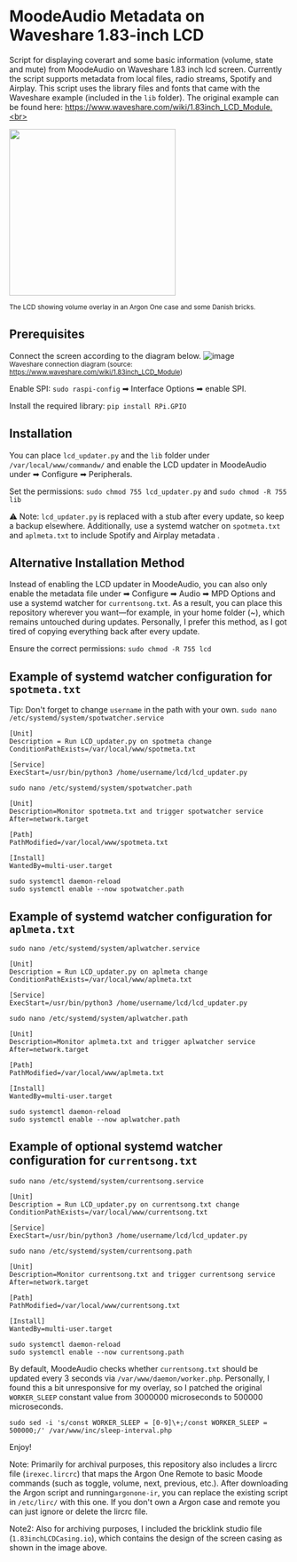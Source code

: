 # MoodeAudio Metadata on Waveshare 1.83-inch LCD
Script for displaying coverart and some basic information (volume, state and mute) from MoodeAudio on Waveshare 1.83 inch lcd screen. Currently the script supports metadata from local files, radio streams, Spotify and Airplay. This script uses the library files and fonts that came with the Waveshare example (included in the `lib` folder). The original example can be found here: https://www.waveshare.com/wiki/1.83inch_LCD_Module.<br>

<img src="https://github.com/user-attachments/assets/d196dd22-aabd-4242-a7ce-da621ec2eb97" style="width:300px; height:auto;"><br>

<sub>The LCD showing volume overlay in an Argon One case and some Danish bricks.</sub><br>

## Prerequisites
Connect the screen according to the diagram below.
![image](https://github.com/user-attachments/assets/9180c546-3529-4612-8237-3af47816893e)<br> 
<sub>Waveshare connection diagram (source: https://www.waveshare.com/wiki/1.83inch_LCD_Module)</sub><br>

Enable SPI: `sudo raspi-config` ➡ Interface Options ➡ enable SPI.

Install the required library: `pip install RPi.GPIO`

## Installation
You can place `lcd_updater.py` and the `lib` folder under `/var/local/www/commandw/` and enable the LCD updater in MoodeAudio under ➡ Configure ➡ Peripherals. 

Set the permissions: `sudo chmod 755 lcd_updater.py` and `sudo chmod -R 755 lib`

⚠ Note: `lcd_updater.py` is replaced with a stub after every update, so keep a backup elsewhere. Additionally, use a systemd watcher on `spotmeta.txt` and `aplmeta.txt` to include Spotify and Airplay metadata .

## Alternative Installation Method
Instead of enabling the LCD updater in MoodeAudio, you can also only enable the metadata file under ➡ Configure ➡ Audio ➡ MPD Options and use a systemd watcher for `currentsong.txt`. As a result, you can place this repository wherever you want—for example, in your home folder (~), which remains untouched during updates. Personally, I prefer this method, as I got tired of copying everything back after every update.

Ensure the correct permissions: `sudo chmod -R 755 lcd`

## Example of systemd watcher configuration for `spotmeta.txt` 
Tip: Don't forget to change `username` in the path with your own.
`sudo nano /etc/systemd/system/spotwatcher.service`
```
[Unit]
Description = Run LCD_updater.py on spotmeta change
ConditionPathExists=/var/local/www/spotmeta.txt

[Service]
ExecStart=/usr/bin/python3 /home/username/lcd/lcd_updater.py
```
`sudo nano /etc/systemd/system/spotwatcher.path`
```
[Unit]
Description=Monitor spotmeta.txt and trigger spotwatcher service
After=network.target

[Path]
PathModified=/var/local/www/spotmeta.txt

[Install]
WantedBy=multi-user.target
```
```
sudo systemctl daemon-reload
sudo systemctl enable --now spotwatcher.path
```
## Example of systemd watcher configuration for `aplmeta.txt`
`sudo nano /etc/systemd/system/aplwatcher.service`
```
[Unit]
Description = Run LCD_updater.py on aplmeta change
ConditionPathExists=/var/local/www/aplmeta.txt

[Service]
ExecStart=/usr/bin/python3 /home/username/lcd/lcd_updater.py
```
`sudo nano /etc/systemd/system/aplwatcher.path`
```
[Unit]
Description=Monitor aplmeta.txt and trigger aplwatcher service
After=network.target

[Path]
PathModified=/var/local/www/aplmeta.txt

[Install]
WantedBy=multi-user.target
```
```
sudo systemctl daemon-reload
sudo systemctl enable --now aplwatcher.path
```

## Example of optional systemd watcher configuration for `currentsong.txt` 
`sudo nano /etc/systemd/system/currentsong.service`
```
[Unit]
Description = Run LCD_updater.py on currentsong.txt change
ConditionPathExists=/var/local/www/currentsong.txt

[Service]
ExecStart=/usr/bin/python3 /home/username/lcd/lcd_updater.py
```
`sudo nano /etc/systemd/system/currentsong.path`
```
[Unit]
Description=Monitor currentsong.txt and trigger currentsong service
After=network.target

[Path]
PathModified=/var/local/www/currentsong.txt

[Install]
WantedBy=multi-user.target
```
```
sudo systemctl daemon-reload
sudo systemctl enable --now currentsong.path
```

By default, MoodeAudio checks whether `currentsong.txt` should be updated every 3 seconds via `/var/www/daemon/worker.php`. Personally, I found this a bit unresponsive for my overlay, so I patched the original `WORKER_SLEEP` constant value from 3000000 microseconds to 500000 microseconds.

`sudo sed -i 's/const WORKER_SLEEP = [0-9]\+;/const WORKER_SLEEP = 500000;/' /var/www/inc/sleep-interval.php`

Enjoy!


Note: Primarily for archival purposes, this repository also includes a lircrc file (`irexec.lircrc`) that maps the Argon One Remote to basic Moode commands (such as toggle, volume, next, previous, etc.). After downloading the Argon script and running`argonone-ir`, you can replace the existing script in `/etc/lirc/` with this one. If you don't own a Argon case and remote you can just ignore or delete the lircrc file. 
<br>

Note2: Also for archiving purposes, I included the bricklink studio file (`1.83inchLCDCasing.io`), which contains the design of the screen casing as shown in the image above.
